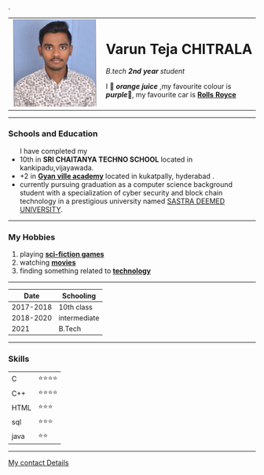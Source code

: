 <html>

<head>
  <meta charset="utf-8">
</head>
<body>
  <table cellspacing="40">
    <tr>
      <td><img src="varun photo.jpg" alt="Varun Teja profile pictire"></td>
      <td>
        <h1> Varun Teja CHITRALA</h1>
        <p>
          <em>B.tech <strong>2nd year</strong> student</em>
        </p>
        <p>
        I 🧡  <em><strong>orange juice</strong></em> ,my favourite colour is <em><strong>purple</strong></em>💜,
        my favourite car is <strong><a href="https://c.ndtvimg.com/2022-06/hfc4jclg_modified-rolls-royce-_625x300_30_June_22.jpg">Rolls Royce </a></strong></td> .
      </p>
    </tr>
  </table>
  <hr size="2" noshade>

  <p>
    <h3>Schools and Education</h3>
  </p>
   <ul>I have completed my
     <li> 10th in <strong>SRI CHAITANYA TECHNO SCHOOL</strong> located in kankipadu,vijayawada.</li>
     <li> +2 in <strong><a href="https://gyanville.in/">Gyan ville academy</a></strong>  located in kukatpally, hyderabad .</li>
     <li>currently pursuing graduation as a computer science background student with a specialization of
     cyber security and block chain technology in  a prestigious university named <a href="https://www.sastra.edu/">SASTRA DEEMED UNIVERSITY</a>. </li>
   </ul>
     <hr size="2" noshade>
   <h3>My Hobbies</h3>
   <ol>
     <li>playing <strong><a href="https://www.scoopbyte.com/wp-content/uploads/2022/01/Gaming-Technology-Evolution.jpg">sci-fiction games </a></strong></li>
     <li>watching <strong><a href="https://www.marvel.com/movies">movies</a></strong></li>
     <li>finding something related to <strong><a href="https://preview.redd.it/z3mamzbojsy31.jpg?auto=webp&s=14890268146d91693d288ce7996c4372209abf56">technology </a></strong></li>
   </ol>
     <hr size="2" noshade>
   <table cellspacing="10">
     <thead >
       <tr >
         <strong><th>Date</th>
         <th>Schooling</th></strong>
       </tr>
     </thead>
     <tbody>
       <tr>
         <td>2017-2018</td>
         <td>10th class</td>
       </tr>
       <tr>
         <td>2018-2020</td>
         <td>intermediate</td>
       </tr>
       <tr>
         <td>2021</td>
         <td>B.Tech</td>
       </tr>
     </tbody>
   </table>
     <hr size="2" noshade>
   <strong><h3>Skills</h3></strong>
   <table cellspacing="10">
     <tr>
       <td>C</td>
       <td>⭐⭐⭐⭐</td>
     </tr>
     <tr>
       <td>C++</td>
       <td>⭐⭐⭐⭐</td>
     </tr>
     <tr>
       <td>HTML</td>
       <td>⭐⭐⭐</td>
     </tr>
     <tr>
       <td>sql</td>
       <td>⭐⭐⭐</td>
     </tr>
     <tr>
       <td>java</td>
       <td>⭐⭐</td>
     </tr>
   </table>
     <hr size="2" noshade>
     <a href="contactme.html">My contact Details</a>
</body>

</html>
